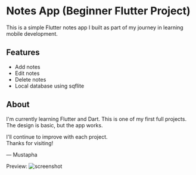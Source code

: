 # Notes App (Beginner Flutter Project)

This is a simple Flutter notes app I built as part of my journey in learning mobile development.


## Features

- Add notes
- Edit notes
- Delete notes
- Local database using sqflite

## About

I'm currently learning Flutter and Dart. This is one of my first full projects. The design is basic, but the app works.

I'll continue to improve with each project.  
Thanks for visiting!

— Mustapha

Preview:
![screenshot](https://i.imgur.com/Jsg5Y2I.jpeg)
